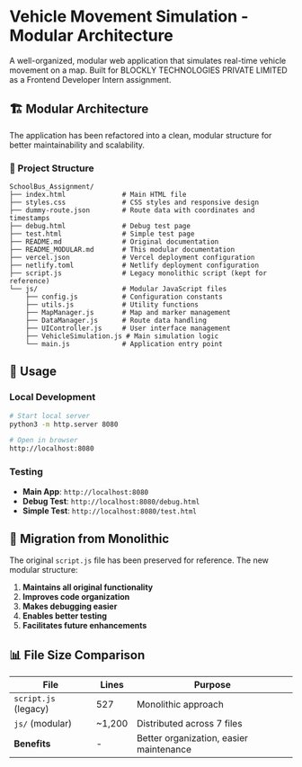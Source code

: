 # Vehicle Movement Simulation - Modular Architecture

A well-organized, modular web application that simulates real-time vehicle movement on a map. Built for BLOCKLY TECHNOLOGIES PRIVATE LIMITED as a Frontend Developer Intern assignment.

## 🏗️ **Modular Architecture**

The application has been refactored into a clean, modular structure for better maintainability and scalability.

### **📁 Project Structure**

```
SchoolBus_Assignment/
├── index.html              # Main HTML file
├── styles.css              # CSS styles and responsive design
├── dummy-route.json        # Route data with coordinates and timestamps
├── debug.html              # Debug test page
├── test.html               # Simple test page
├── README.md               # Original documentation
├── README_MODULAR.md       # This modular documentation
├── vercel.json             # Vercel deployment configuration
├── netlify.toml            # Netlify deployment configuration
├── script.js               # Legacy monolithic script (kept for reference)
└── js/                     # Modular JavaScript files
    ├── config.js           # Configuration constants
    ├── utils.js            # Utility functions
    ├── MapManager.js       # Map and marker management
    ├── DataManager.js      # Route data handling
    ├── UIController.js     # User interface management
    ├── VehicleSimulation.js # Main simulation logic
    └── main.js             # Application entry point
```

## 🚀 **Usage**

### **Local Development**
```bash
# Start local server
python3 -m http.server 8080

# Open in browser
http://localhost:8080
```

### **Testing**
- **Main App**: `http://localhost:8080`
- **Debug Test**: `http://localhost:8080/debug.html`
- **Simple Test**: `http://localhost:8080/test.html`

## 🔄 **Migration from Monolithic**

The original `script.js` file has been preserved for reference. The new modular structure:

1. **Maintains all original functionality**
2. **Improves code organization**
3. **Makes debugging easier**
4. **Enables better testing**
5. **Facilitates future enhancements**

## 📊 **File Size Comparison**

| File | Lines | Purpose |
|------|-------|---------|
| `script.js` (legacy) | 527 | Monolithic approach |
| `js/` (modular) | ~1,200 | Distributed across 7 files |
| **Benefits** | - | Better organization, easier maintenance |



